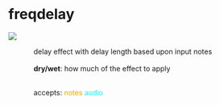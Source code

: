 
<a name=freqdelay></a><br>
# <b>freqdelay</b>
<img src="https://www.bespokesynth.com/docs/screenshots/freqdelay.png"><br>
<div style="display:inline-block;margin-left:50px;">
delay effect with delay length based upon input notes<br/><br/>
<b>dry/wet</b>: how much of the effect to apply<br>

<br>accepts: <font color=orange>notes</font> <font color=cyan>audio</font> <br></div>
